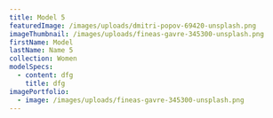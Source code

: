 ```yaml
---
title: Model 5
featuredImage: /images/uploads/dmitri-popov-69420-unsplash.png
imageThumbnail: /images/uploads/fineas-gavre-345300-unsplash.png
firstName: Model
lastName: Name 5
collection: Women
modelSpecs:
  - content: dfg
    title: dfg
imagePortfolio:
  - image: /images/uploads/fineas-gavre-345300-unsplash.png
---
```


